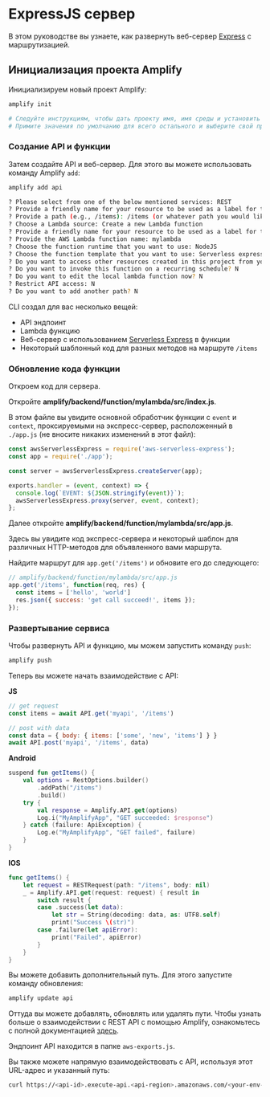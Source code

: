 # ExpressJS сервер

В этом руководстве вы узнаете, как развернуть веб-сервер [Express](https://expressjs.com/) с маршрутизацией.

## Инициализация проекта Amplify

Инициализируем новый проект Amplify:

```sh
amplify init

# Следуйте инструкциям, чтобы дать проекту имя, имя среды и установить текстовый редактор по умолчанию.
# Примите значения по умолчанию для всего остального и выберите свой профиль AWS.
```

### Создание API и функции

Затем создайте API и веб-сервер. Для этого вы можете использовать команду Amplify `add`:

```sh
amplify add api

? Please select from one of the below mentioned services: REST
? Provide a friendly name for your resource to be used as a label for this category in the project: myapi
? Provide a path (e.g., /items): /items (or whatever path you would like)
? Choose a Lambda source: Create a new Lambda function
? Provide a friendly name for your resource to be used as a label for this category in the project: mylambda
? Provide the AWS Lambda function name: mylambda
? Choose the function runtime that you want to use: NodeJS
? Choose the function template that you want to use: Serverless express function
? Do you want to access other resources created in this project from your Lambda function? N
? Do you want to invoke this function on a recurring schedule? N
? Do you want to edit the local lambda function now? N
? Restrict API access: N
? Do you want to add another path? N
```

CLI создал для вас несколько вещей:

- API эндпоинт
- Lambda функцию
- Веб-сервер с использованием [Serverless Express](https://github.com/awslabs/aws-serverless-express) в функции
- Некоторый шаблонный код для разных методов на маршруте `/items`

### Обновление кода функции

Откроем код для сервера.

Откройте __amplify/backend/function/mylambda/src/index.js__.

В этом файле вы увидите основной обработчик функции с `event` и` context`, проксируемыми на экспресс-сервер, расположенный в `./app.js` (не вносите никаких изменений в этот файл):

```js
const awsServerlessExpress = require('aws-serverless-express');
const app = require('./app');

const server = awsServerlessExpress.createServer(app);

exports.handler = (event, context) => {
  console.log(`EVENT: ${JSON.stringify(event)}`);
  awsServerlessExpress.proxy(server, event, context);
};

```

Далее откройте __amplify/backend/function/mylambda/src/app.js__.

Здесь вы увидите код экспресс-сервера и некоторый шаблон для различных HTTP-методов для объявленного вами маршрута.

Найдите маршрут для `app.get('/items')` и обновите его до следующего:

```js
// amplify/backend/function/mylambda/src/app.js
app.get('/items', function(req, res) {
  const items = ['hello', 'world']
  res.json({ success: 'get call succeed!', items });
});
```

### Развертывание сервиса

Чтобы развернуть API и функцию, мы можем запустить команду `push`:

```sh
amplify push
```

Теперь вы можете начать взаимодействие с API:

__JS__

```js
// get request
const items = await API.get('myapi', '/items')

// post with data
const data = { body: { items: ['some', 'new', 'items'] } }
await API.post('myapi', '/items', data)
```

__Android__

```kotlin
suspend fun getItems() {
    val options = RestOptions.builder()
        .addPath("/items")
        .build()
    try {
        val response = Amplify.API.get(options)
        Log.i("MyAmplifyApp", "GET succeeded: $response")
    } catch (failure: ApiException) {
        Log.e("MyAmplifyApp", "GET failed", failure)
    }
}
```

__IOS__

```swift
func getItems() {
    let request = RESTRequest(path: "/items", body: nil)
    _ = Amplify.API.get(request: request) { result in
        switch result {
        case .success(let data):
            let str = String(decoding: data, as: UTF8.self)
            print("Success \(str)")
        case .failure(let apiError):
            print("Failed", apiError)
        }
    }
}
```

Вы можете добавить дополнительный путь. Для этого запустите команду обновления:

```sh
amplify update api
```

Оттуда вы можете добавлять, обновлять или удалять пути. Чтобы узнать больше о взаимодействии с REST API с помощью Amplify, ознакомьтесь с полной документацией [здесь](~/lib/restapi/getting-started.md).

Эндпоинт API находится в папке `aws-exports.js`.

Вы также можете напрямую взаимодействовать с API, используя этот URL-адрес и указанный путь:

```sh
curl https://<api-id>.execute-api.<api-region>.amazonaws.com/<your-env-name>/items
```
